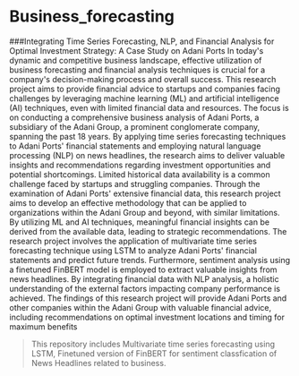 # Business_forecasting
###Integrating Time Series Forecasting, NLP, and Financial Analysis for Optimal Investment Strategy: A Case Study on Adani Ports
In today's dynamic and competitive business landscape, effective utilization of business forecasting and financial analysis techniques is crucial for a company's decision-making process and overall success. This research project aims to provide financial advice to startups and companies facing challenges by leveraging machine learning (ML) and artificial intelligence (AI) techniques, even with limited financial data and resources. The focus is on conducting a comprehensive business analysis of Adani Ports, a subsidiary of the Adani Group, a prominent conglomerate company, spanning the past 18 years. By applying time series forecasting techniques to Adani Ports' financial statements and employing natural language processing (NLP) on news headlines, the research aims to deliver valuable insights and recommendations regarding investment opportunities and potential shortcomings. Limited historical data availability is a common challenge faced by startups and struggling companies. Through the examination of Adani Ports' extensive financial data, this research project aims to develop an effective methodology that can be applied to organizations within the Adani Group and beyond, with similar limitations. By utilizing ML and AI techniques, meaningful financial insights can be derived from the available data, leading to strategic recommendations. The research project involves the application of multivariate time series forecasting technique using LSTM to analyze Adani Ports' financial statements and predict future trends. Furthermore, sentiment analysis using a finetuned FinBERT model is employed to extract valuable insights from news headlines. By integrating financial data with NLP analysis, a holistic understanding of the external factors impacting company performance is achieved. The findings of this research project will provide Adani Ports and other companies within the Adani Group with valuable financial advice, including recommendations on optimal investment locations and timing for maximum benefits
> This repository includes Multivariate time series forecasting using LSTM, Finetuned version of FinBERT for sentiment classfication of News Headlines related to business.
